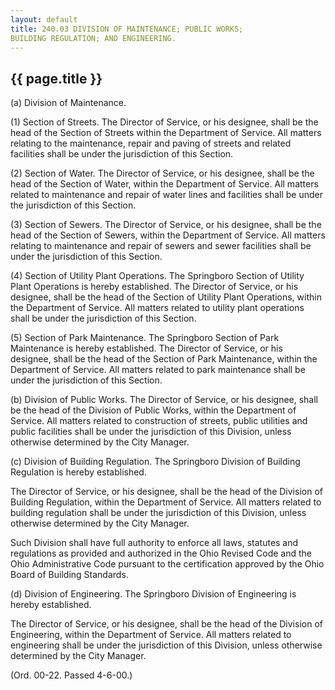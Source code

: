```yaml
---
layout: default 
title: 240.03 DIVISION OF MAINTENANCE; PUBLIC WORKS;
BUILDING REGULATION; AND ENGINEERING.
---
```


{{ page.title }}
----------------

​(a) Division of Maintenance.

​(1) Section of Streets. The Director of Service, or his designee, shall
be the head of the Section of Streets within the Department of Service.
All matters relating to the maintenance, repair and paving of streets
and related facilities shall be under the jurisdiction of this Section.

​(2) Section of Water. The Director of Service, or his designee, shall
be the head of the Section of Water, within the Department of Service.
All matters related to maintenance and repair of water lines and
facilities shall be under the jurisdiction of this Section.

​(3) Section of Sewers. The Director of Service, or his designee, shall
be the head of the Section of Sewers, within the Department of Service.
All matters relating to maintenance and repair of sewers and sewer
facilities shall be under the jurisdiction of this Section.

​(4) Section of Utility Plant Operations. The Springboro Section of
Utility Plant Operations is hereby established. The Director of Service,
or his designee, shall be the head of the Section of Utility Plant
Operations, within the Department of Service. All matters related to
utility plant operations shall be under the jurisdiction of this
Section.

​(5) Section of Park Maintenance. The Springboro Section of Park
Maintenance is hereby established. The Director of Service, or his
designee, shall be the head of the Section of Park Maintenance, within
the Department of Service. All matters related to park maintenance shall
be under the jurisdiction of this Section.

​(b) Division of Public Works. The Director of Service, or his designee,
shall be the head of the Division of Public Works, within the Department
of Service. All matters related to construction of streets, public
utilities and public facilities shall be under the jurisdiction of this
Division, unless otherwise determined by the City Manager.

​(c) Division of Building Regulation. The Springboro Division of
Building Regulation is hereby established.

The Director of Service, or his designee, shall be the head of the
Division of Building Regulation, within the Department of Service. All
matters related to building regulation shall be under the jurisdiction
of this Division, unless otherwise determined by the City Manager.

Such Division shall have full authority to enforce all laws, statutes
and regulations as provided and authorized in the Ohio Revised Code and
the Ohio Administrative Code pursuant to the certification approved by
the Ohio Board of Building Standards.

​(d) Division of Engineering. The Springboro Division of Engineering is
hereby established.

The Director of Service, or his designee, shall be the head of the
Division of Engineering, within the Department of Service. All matters
related to engineering shall be under the jurisdiction of this Division,
unless otherwise determined by the City Manager.

(Ord. 00-22. Passed 4-6-00.)
